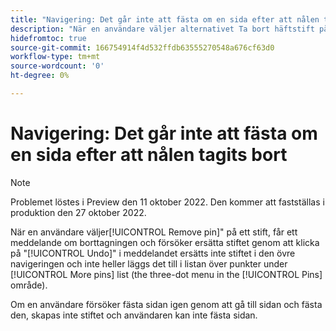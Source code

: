 ```yaml
---
title: "Navigering: Det går inte att fästa om en sida efter att nålen tagits bort"
description: "När en användare väljer alternativet Ta bort häftstift på ett häftstift, får ett meddelande om borttagningen och försöker att ersätta häftstiftet genom att klicka på Ångra i meddelandet, ersätts inte nålen i den övre navigeringen och läggs inte heller till i listan över punkter under listan Fler nålar (menyn tre punkter i knappnålarna).Om en användare försöker fästa sidan på nytt genom att gå till sidan och fästa den, skapas inte nålen. och användaren kan inte fästa sidan."
hidefromtoc: true
source-git-commit: 166754914f4d532ffdb63555270548a676cf63d0
workflow-type: tm+mt
source-wordcount: '0'
ht-degree: 0%

---
```



# Navigering: Det går inte att fästa om en sida efter att nålen tagits bort

>[!NOTE]
>
>Problemet löstes i Preview den 11 oktober 2022. Den kommer att fastställas i produktion den 27 oktober 2022.

När en användare väljer[!UICONTROL Remove pin]&quot; på ett stift, får ett meddelande om borttagningen och försöker ersätta stiftet genom att klicka på &quot;[!UICONTROL Undo]&quot; i meddelandet ersätts inte stiftet i den övre navigeringen och inte heller läggs det till i listan över punkter under [!UICONTROL More pins] list (the three-dot menu in the [!UICONTROL Pins] område).

Om en användare försöker fästa sidan igen genom att gå till sidan och fästa den, skapas inte stiftet och användaren kan inte fästa sidan.

